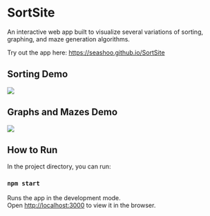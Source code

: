 # SortSite

An interactive web app built to visualize several variations of sorting, graphing, and maze generation algorithms.

Try out the app here: https://seashoo.github.io/SortSite

## Sorting Demo
![](GIFs/sorting-readme.gif)

## Graphs and Mazes Demo
![](GIFs/graph-readme.gif)


## How to Run

In the project directory, you can run:

### `npm start`

Runs the app in the development mode.\
Open [http://localhost:3000](http://localhost:3000) to view it in the browser.
